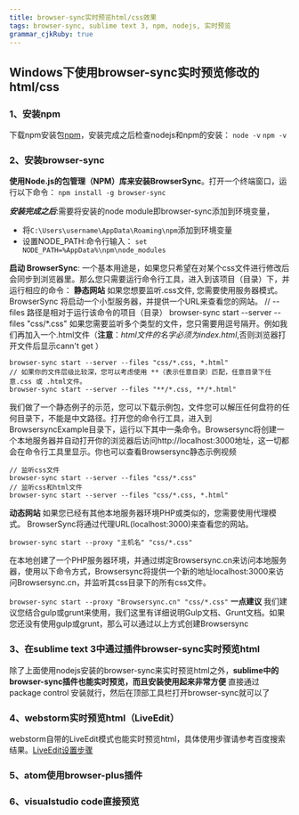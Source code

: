 ```yaml
---
title: browser-sync实时预览html/css效果
tags: browser-sync, sublime text 3, npm, nodejs, 实时预览
grammar_cjkRuby: true
---
```



## Windows下使用browser-sync实时预览修改的html/css

### 1、安装npm
下载npm安装包[npm][1]，安装完成之后检查nodejs和npm的安装：
```node -v```
```npm -v```
### 2、安装browser-sync
**使用Node.js的包管理（NPM）库来安装BrowserSync**。打开一个终端窗口，运行以下命令：
```npm install -g browser-sync```

_**安装完成之后**_:需要将安装的node module即browser-sync添加到环境变量，
* 将```C:\Users\username\AppData\Roaming\npm```添加到环境变量
* 设置NODE_PATH:命令行输入： ```set NODE_PATH=%AppData%\npm\node_modules```

**启动 BrowserSync**:
一个基本用途是，如果您只希望在对某个css文件进行修改后会同步到浏览器里。那么您只需要运行命令行工具，进入到该项目（目录）下，并运行相应的命令：
**静态网站**
如果您想要监听.css文件, 您需要使用服务器模式。 BrowserSync 将启动一个小型服务器，并提供一个URL来查看您的网站。
// --files 路径是相对于运行该命令的项目（目录） 
browser-sync start --server --files "css/*.css"
如果您需要监听多个类型的文件，您只需要用逗号隔开。例如我们再加入一个.html文件（**注意**：_html文件的名字必须为index.html_,否则浏览器打开文件后显示cann't get ）
```// --files 路径是相对于运行该命令的项目（目录） 
browser-sync start --server --files "css/*.css, *.html"
// 如果你的文件层级比较深，您可以考虑使用 **（表示任意目录）匹配，任意目录下任意.css 或 .html文件。
browser-sync start --server --files "**/*.css, **/*.html"
```
我们做了一个静态例子的示范，您可以下载示例包，文件您可以解压任何盘符的任何目录下，不能是中文路径。打开您的命令行工具，进入到BrowsersyncExample目录下，运行以下其中一条命令。Browsersync将创建一个本地服务器并自动打开你的浏览器后访问http://localhost:3000地址，这一切都会在命令行工具里显示。你也可以查看Browsersync静态示例视频
```
// 监听css文件 
browser-sync start --server --files "css/*.css"
// 监听css和html文件 
browser-sync start --server --files "css/*.css, *.html"
```
**动态网站**
如果您已经有其他本地服务器环境PHP或类似的，您需要使用代理模式。 BrowserSync将通过代理URL(localhost:3000)来查看您的网站。
```// 主机名可以是ip或域名
browser-sync start --proxy "主机名" "css/*.css"
```
在本地创建了一个PHP服务器环境，并通过绑定Browsersync.cn来访问本地服务器，使用以下命令方式，Browsersync将提供一个新的地址localhost:3000来访问Browsersync.cn，并监听其css目录下的所有css文件。

```browser-sync start --proxy "Browsersync.cn" "css/*.css"```
**一点建议**
我们建议您结合gulp或grunt来使用，我们这里有详细说明Gulp文档、Grunt文档。如果您还没有使用gulp或grunt，那么可以通过以上方式创建Browsersync
### 3、在sublime text 3中通过插件browser-sync实时预览html
除了上面使用nodejs安装的browser-sync来实时预览html之外，__sublime中的browser-sync插件也能实时预览，而且安装使用起来非常方便__
直接通过package control 安装就行，然后在顶部工具栏打开browser-sync就可以了
### 4、webstorm实时预览html（LiveEdit）
webstorm自带的LiveEdit模式也能实时预览html，具体使用步骤请参考百度搜索结果。[LiveEdit设置步骤][2]
### 5、atom使用browser-plus插件
### 6、visualstudio code直接预览

  [1]: https://www.npmjs.com/get-npm?utm_source=house&utm_medium=homepage&utm_campaign=free%20orgs&utm_term=Install%20npm
  [2]: https://jingyan.baidu.com/article/454316ab68ac03f7a7c03ae3.html
